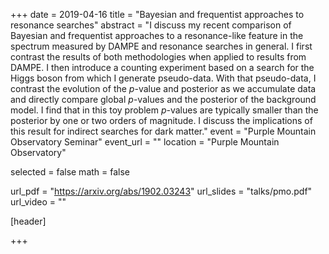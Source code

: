+++
date = 2019-04-16
title = "Bayesian and frequentist approaches to resonance searches"
abstract = "I discuss my recent comparison of Bayesian and frequentist approaches to a resonance-like feature in the spectrum measured by DAMPE and resonance searches in general. I first contrast the results of both methodologies when applied to results from DAMPE. I then introduce a counting experiment based on a search for the Higgs boson from which I generate pseudo-data. With that pseudo-data, I contrast the evolution of the $p$-value and posterior as we accumulate data and directly compare global $p$-values and the posterior of the background model. I find that in this toy problem $p$-values are typically smaller than the posterior by one or two orders of magnitude. I discuss the implications of this result for indirect searches for dark matter."
event = "Purple Mountain Observatory Seminar"
event_url = ""
location = "Purple Mountain Observatory"

selected = false
math = false

url_pdf = "https://arxiv.org/abs/1902.03243"
url_slides = "talks/pmo.pdf"
url_video = ""

[header]

+++
